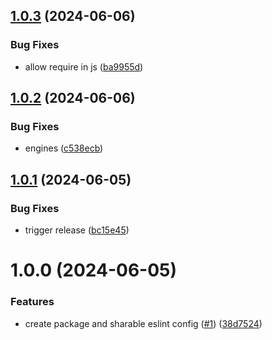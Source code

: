 ## [1.0.3](https://github.com/Kong/eslint-config-kong-ui/compare/v1.0.2...v1.0.3) (2024-06-06)


### Bug Fixes

* allow require in js ([ba9955d](https://github.com/Kong/eslint-config-kong-ui/commit/ba9955d43fbd55996d8f918e82ad016b45e7f411))

## [1.0.2](https://github.com/Kong/eslint-config-kong-ui/compare/v1.0.1...v1.0.2) (2024-06-06)


### Bug Fixes

* engines ([c538ecb](https://github.com/Kong/eslint-config-kong-ui/commit/c538ecb33407ae3a18b541ea73f71f65e278d5e6))

## [1.0.1](https://github.com/Kong/eslint-config-kong-ui/compare/v1.0.0...v1.0.1) (2024-06-05)


### Bug Fixes

* trigger release ([bc15e45](https://github.com/Kong/eslint-config-kong-ui/commit/bc15e45a2232e1a547bef71a81592914570b06de))

# 1.0.0 (2024-06-05)


### Features

* create package and sharable eslint config ([#1](https://github.com/Kong/eslint-config-kong-ui/issues/1)) ([38d7524](https://github.com/Kong/eslint-config-kong-ui/commit/38d7524d6674a8410cc8b2194c3180952a26098d))
